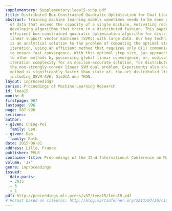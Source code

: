 ```yaml
---
supplementary: Supplementary:leea15-supp.pdf
title: Distributed Box-Constrained Quadratic Optimization for Dual Linear SVM
abstract: Training machine learning models sometimes needs to be done on large amounts
  of data that exceed the capacity of a single machine, motivating recent works on
  developing algorithms that train in a distributed fashion. This paper proposes an
  efficient box-constrained quadratic optimization algorithm for distributedly training
  linear support vector machines (SVMs) with large data. Our key technical contribution
  is an analytical solution to the problem of computing the optimal step size at each
  iteration, using an efficient method that requires only O(1) communication cost
  to ensure fast convergence. With this optimal step size, our approach is superior
  to other methods by possessing global linear convergence, or, equivalently, O(\log(1/ε))
  iteration complexity for an epsilon-accurate solution, for distributedly solving
  the non-strongly-convex linear SVM dual problem. Experiments also show that our
  method is significantly faster than state-of- the-art distributed linear SVM algorithms
  including DSVM-AVE, DisDCA and TRON.
layout: inproceedings
series: Proceedings of Machine Learning Research
id: leea15
month: 0
firstpage: 987
lastpage: 996
page: 987-996
sections: 
author:
- given: Ching-Pei
  family: Lee
- given: Dan
  family: Roth
date: 2015-06-01
address: Lille, France
publisher: PMLR
container-title: Proceedings of the 32nd International Conference on Machine Learning
volume: '37'
genre: inproceedings
issued:
  date-parts:
  - 2015
  - 6
  - 1
pdf: http://proceedings.mlr.press/v37/leea15/leea15.pdf
# Format based on citeproc: http://blog.martinfenner.org/2013/07/30/citeproc-yaml-for-bibliographies/
---
```

